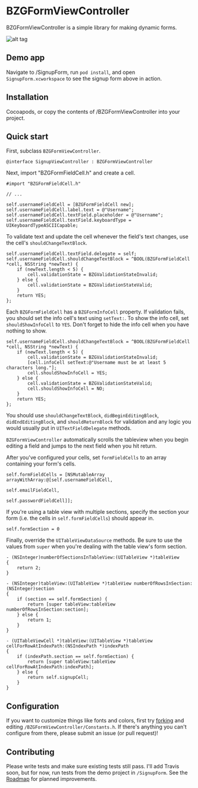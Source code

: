 BZGFormViewController
=====================

BZGFormViewController is a simple library for making dynamic forms.

![alt tag](https://raw.github.com/benzguo/BZGFormViewController/master/Screenshots/SignupForm.gif)

## Demo app
Navigate to /SignupForm, run `pod install`, and open `SignupForm.xcworkspace` to see the signup form above in action.

## Installation

Cocoapods, or copy the contents of /BZGFormViewController into your project.

## Quick start

First, subclass `BZGFormViewController`.
```objc
@interface SignupViewController : BZGFormViewController
```
Next, import "BZGFormFieldCell.h" and create a cell.
```objc
#import "BZGFormFieldCell.h"

// ...

self.usernameFieldCell = [BZGFormFieldCell new];
self.usernameFieldCell.label.text = @"Username";
self.usernameFieldCell.textField.placeholder = @"Username";
self.usernameFieldCell.textField.keyboardType = UIKeyboardTypeASCIICapable;
```
To validate text and update the cell whenever the field's text changes, use the cell's `shouldChangeTextBlock`.
```objc
self.usernameFieldCell.textField.delegate = self;
self.usernameFieldCell.shouldChangeTextBlock = ^BOOL(BZGFormFieldCell *cell, NSString *newText) {
    if (newText.length < 5) {
        cell.validationState = BZGValidationStateInvalid;
    } else {
        cell.validationState = BZGValidationStateValid;
    }
    return YES;
};
```
Each `BZGFormFieldCell` has a `BZGFormInfoCell` property. If validation fails, you should set the info cell's text using `setText:`. To show the info cell, set `shouldShowInfoCell` to `YES`. Don't forget to hide the info cell when you have nothing to show.
```objc
self.usernameFieldCell.shouldChangeTextBlock = ^BOOL(BZGFormFieldCell *cell, NSString *newText) {
    if (newText.length < 5) {
        cell.validationState = BZGValidationStateInvalid;
        [cell.infoCell setText:@"Username must be at least 5 characters long."];
        cell.shouldShowInfoCell = YES;
    } else {
        cell.validationState = BZGValidationStateValid;
        cell.shouldShowInfoCell = NO;
    }
    return YES;
};
```
You should use `shouldChangeTextBlock`, `didBeginEditingBlock`, `didEndEditingBlock`, and `shouldReturnBlock` for validation and any logic you would usually put in `UITextFieldDelegate` methods. 

`BZGFormViewController` automatically scrolls the tableview when you begin editing a field and jumps to the next field when you hit return.

After you've configured your cells, set `formFieldCells` to an array containing your form's cells.
```objc
self.formFieldCells = [NSMutableArray arrayWithArray:@[self.usernameFieldCell,
                                                       self.emailFieldCell,
                                                       self.passwordFieldCell]];
```
If you're using a table view with multiple sections, specify the section your form (i.e. the cells in `self.formFieldCells`) should appear in.
```objc
self.formSection = 0
```
Finally, override the `UITableViewDataSource` methods. Be sure to use the values from `super` when you're dealing with the table view's form section.
```objc
- (NSInteger)numberOfSectionsInTableView:(UITableView *)tableView
{
    return 2;
}

- (NSInteger)tableView:(UITableView *)tableView numberOfRowsInSection:(NSInteger)section
{
    if (section == self.formSection) {
        return [super tableView:tableView numberOfRowsInSection:section];
    } else {
        return 1;
    }
}

- (UITableViewCell *)tableView:(UITableView *)tableView cellForRowAtIndexPath:(NSIndexPath *)indexPath
{
    if (indexPath.section == self.formSection) {
        return [super tableView:tableView cellForRowAtIndexPath:indexPath];
    } else {
        return self.signupCell;
    }
}
```
## Configuration
If you want to customize things like fonts and colors, first try [forking](https://help.github.com/articles/fork-a-repo) and editing `/BZGFormViewController/Constants.h`. If there's anything you can't configure from there, please submit an issue (or pull request)!

## Contributing
Please write tests and make sure existing tests still pass. I'll add Travis soon, but for now, run tests from the demo project in `/SignupForm`. See the [Roadmap](https://github.com/benzguo/BZGFormViewController/wiki/Roadmap) for planned improvements.

